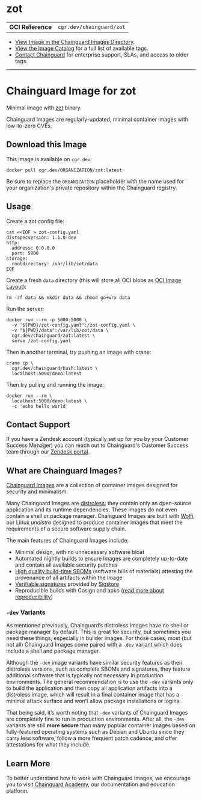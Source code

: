 <!--monopod:start-->
# zot
| | |
| - | - |
| **OCI Reference** | `cgr.dev/chainguard/zot` |


* [View Image in the Chainguard Images Directory](https://images.chainguard.dev/directory/image/zot/overview).
* [View the Image Catalog](https://console.chainguard.dev/images/catalog) for a full list of available tags.
* [Contact Chainguard](https://www.chainguard.dev/chainguard-images) for enterprise support, SLAs, and access to older tags.

---
<!--monopod:end-->

<!--overview:start-->
# Chainguard Image for zot

Minimal image with [zot](https://github.com/project-zot/zot) binary.

Chainguard Images are regularly-updated, minimal container images with low-to-zero CVEs.
<!--overview:end-->

<!--getting:start-->
## Download this Image
This image is available on `cgr.dev`:

```
docker pull cgr.dev/ORGANIZATION/zot:latest
```

Be sure to replace the `ORGANIZATION` placeholder with the name used for your organization's private repository within the Chainguard registry.
<!--getting:end-->

<!--body:start-->
## Usage

Create a zot config file:

```
cat <<EOF > zot-config.yaml
distspecversion: 1.1.0-dev
http:
  address: 0.0.0.0
  port: 5000
storage:
  rootdirectory: /var/lib/zot/data
EOF
```

Create a fresh `data` directory (this will store all OCI blobs as
[OCI Image Layout](https://github.com/opencontainers/image-spec/blob/main/image-layout.md)):

```
rm -rf data && mkdir data && chmod go+wrx data
```

Run the server:

```
docker run --rm -p 5000:5000 \
  -v "${PWD}/zot-config.yaml":/zot-config.yaml \
  -v "${PWD}/data":/var/lib/zot/data \
  cgr.dev/chainguard/zot:latest \
  serve /zot-config.yaml
```

Then in another terminal, try pushing an image with crane:
```
crane cp \
  cgr.dev/chainguard/bash:latest \
  localhost:5000/demo:latest
```

Then try pulling and running the image:
```
docker run --rm \
  localhost:5000/demo:latest \
  -c 'echo hello world'
```
<!--body:end-->

## Contact Support

If you have a Zendesk account (typically set up for you by your Customer Success Manager) you can reach out to Chainguard's Customer Success team through our [Zendesk portal](https://support.chainguard.dev/hc/en-us).

## What are Chainguard Images?

[Chainguard Images](https://www.chainguard.dev/chainguard-images?utm_source=readmes) are a collection of container images designed for security and minimalism.

Many Chainguard Images are [distroless](https://edu.chainguard.dev/chainguard/chainguard-images/getting-started-distroless/); they contain only an open-source application and its runtime dependencies. These images do not even contain a shell or package manager. Chainguard Images are built with [Wolfi](https://edu.chainguard.dev/open-source/wolfi/overview), our Linux _undistro_ designed to produce container images that meet the requirements of a secure software supply chain.

The main features of Chainguard Images include:

* Minimal design, with no unnecessary software bloat
* Automated nightly builds to ensure Images are completely up-to-date and contain all available security patches
* [High quality build-time SBOMs](https://edu.chainguard.dev/chainguard/chainguard-images/working-with-images/retrieve-image-sboms/) (software bills of materials) attesting the provenance of all artifacts within the Image
* [Verifiable signatures](https://edu.chainguard.dev/chainguard/chainguard-images/working-with-images/retrieve-image-sboms/) provided by [Sigstore](https://edu.chainguard.dev/open-source/sigstore/cosign/an-introduction-to-cosign/)
* Reproducible builds with Cosign and apko ([read more about reproducibility](https://www.chainguard.dev/unchained/reproducing-chainguards-reproducible-image-builds))

### `-dev` Variants

As mentioned previously, Chainguard’s distroless Images have no shell or package manager by default. This is great for security, but sometimes you need these things, especially in builder images. For those cases, most (but not all) Chainguard Images come paired with a `-dev` variant which does include a shell and package manager.

Although the `-dev` image variants have similar security features as their distroless versions, such as complete SBOMs and signatures, they feature additional software that is typically not necessary in production environments. The general recommendation is to use the `-dev` variants only to build the application and then copy all application artifacts into a distroless image, which will result in a final container image that has a minimal attack surface and won’t allow package installations or logins.

That being said, it’s worth noting that `-dev` variants of Chainguard Images are completely fine to run in production environments. After all, the `-dev` variants are still **more secure** than many popular container images based on fully-featured operating systems such as Debian and Ubuntu since they carry less software, follow a more frequent patch cadence, and offer attestations for what they include.

## Learn More

To better understand how to work with Chainguard Images, we encourage you to visit [Chainguard Academy](https://edu.chainguard.dev/), our documentation and education platform.